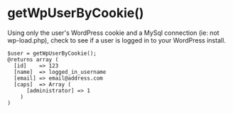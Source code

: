 # getWpUserByCookie()

Using only the user's WordPress cookie and a MySql connection (ie: not wp-load.php), check to see if a user is logged in to your WordPress install.

	$user = getWpUserByCookie();
	@returns array (
	  [id]    => 123
	  [name]  => logged_in_username
	  [email] => email@address.com
	  [caps]  => Array (
	      [administrator] => 1
	    )
	)
